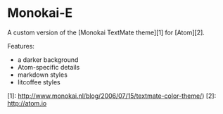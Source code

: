 # Monokai-E

A custom version of the [Monokai TextMate theme][1] for [Atom][2].

Features:

 - a darker background
 - Atom-specific details
 - markdown styles
 - litcoffee styles

[1]: http://www.monokai.nl/blog/2006/07/15/textmate-color-theme/)
[2]: http://atom.io
